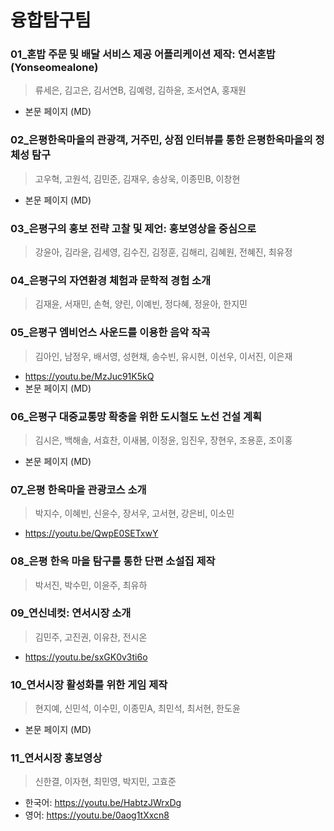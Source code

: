 # 융합탐구팀

### 01_혼밥 주문 및 배달 서비스 제공 어플리케이션 제작: 연서혼밥(Yonseomealone)
> 류세은, 김고은, 김서연B, 김예령, 김하윤, 조서연A, 홍재원
- 본문 페이지 (MD)

### 02_은평한옥마을의 관광객, 거주민, 상점 인터뷰를 통한 은평한옥마을의 정체성 탐구
> 고우혁, 고원석, 김민준, 김재우, 송상욱, 이종민B, 이창현
- 본문 페이지 (MD)

### 03_은평구의 홍보 전략 고찰 및 제언: 홍보영상을 중심으로
> 강윤아, 김라윤, 김세영, 김수진, 김정훈, 김해리, 김혜원, 전혜진, 최유정

### 04_은평구의 자연환경 체험과 문학적 경험 소개
> 김재윤, 서재민, 손혁, 양린, 이예빈, 정다혜, 정윤아, 한지민

### 05_은평구 엠비언스 사운드를 이용한 음악 작곡
> 김아인, 남정우, 배서영, 성현채, 송수빈, 유시현, 이선우, 이서진, 이은재
- https://youtu.be/MzJuc91K5kQ
- 본문 페이지 (MD)

### 06_은평구 대중교통망 확충을 위한 도시철도 노선 건설 계획
> 김시은, 백해솔, 서효찬, 이새봄, 이정윤, 임진우, 장현우, 조용훈, 조이홍
- 본문 페이지 (MD)

### 07_은평 한옥마을 관광코스 소개
> 박지수, 이혜빈, 신윤수, 장서우, 고서현, 강은비, 이소민
- https://youtu.be/QwpE0SETxwY

### 08_은평 한옥 마을 탐구를 통한 단편 소설집 제작
> 박서진, 박수민, 이윤주, 최유하

### 09_연신네컷: 연서시장 소개
> 김민주, 고진권, 이유찬, 전시온
- https://youtu.be/sxGK0v3ti6o

### 10_연서시장 활성화를 위한 게임 제작
> 현지예, 신민석, 이수민, 이종민A, 최민석, 최서현, 한도윤
- 본문 페이지 (MD)

### 11_연서시장 홍보영상
> 신한결, 이자현, 최민영, 박지민, 고효준
- 한국어: https://youtu.be/HabtzJWrxDg
- 영어: https://youtu.be/0aog1tXxcn8
